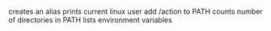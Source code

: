 creates an alias
prints current linux user
add /action to PATH
counts number of directories in PATH
lists environment variables
